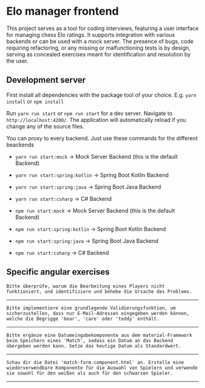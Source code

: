 # Elo manager frontend

This project serves as a tool for coding interviews, featuring a user interface for managing chess Elo ratings. It supports integration with various backends or can be used with a mock server. The presence of bugs, code requiring refactoring, or any missing or malfunctioning tests is by design, serving as concealed exercises meant for identification and resolution by the user.

## Development server

First install all dependencies with the package tool of your choice. E.g. `yarn install` or `npm install`

Run `yarn run start` or `npm run start` for a dev server. Navigate to `http://localhost:4200/`. The application will automatically reload if you change any of the source files.

You can proxy to every backend. Just use these commands for the different beackends
- `yarn run start:mock` -> Mock Server Backend (this is the default Backend)
- `yarn run start:spring:kotlin` -> Spring Boot Kotlin Backend
- `yarn run start:spring:java` -> Spring Boot Java Backend
- `yarn run start:csharp` -> C# Backend


- `npm run start:mock` -> Mock Server Backend (this is the default Backend)
- `npm run start:spring:kotlin` -> Spring Boot Kotlin Backend
- `npm run start:spring:java` -> Spring Boot Java Backend
- `npm run start:csharp` -> C# Backend

## Specific angular exercises


```
Bitte überprüfe, warum die Bearbeitung eines Players nicht funktioniert, und identifiziere und behebe die Ursache des Problems.
```

---

```
Bitte implementiere eine grundlegende Validierungsfunktion, um sicherzustellen, dass nur E-Mail-Adressen eingegeben werden können, welche die Begrigge 'bear', 'care' oder 'teddy' enthält. 
```

---

```
Bitte ergänze eine Datumeingabekomponente aus dem material-Framework beim Speichern eines 'Match', sodass ein Datum an das Backend übergeben werden kann. Setze das heutige Datum als Standardwert.
```

---

```
Schau dir die Datei 'match-form.component.html' an. Erstelle eine wiederverwendbare Komponente für die Auswahl von Spielern und verwende sie sowohl für den weißen als auch für den schwarzen Spieler.
```

---

